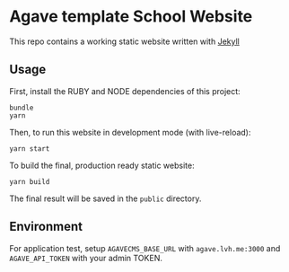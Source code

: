 # Agave template School Website

This repo contains a working static website written with [Jekyll](https://jekyllrb.com)

## Usage

First, install the RUBY and NODE dependencies of this project:

```
bundle
yarn
```

Then, to run this website in development mode (with live-reload):

```
yarn start
```

To build the final, production ready static website:

```
yarn build
```

The final result will be saved in the `public` directory.

## Environment

For application test, setup `AGAVECMS_BASE_URL` with `agave.lvh.me:3000` and `AGAVE_API_TOKEN` with your admin TOKEN.

